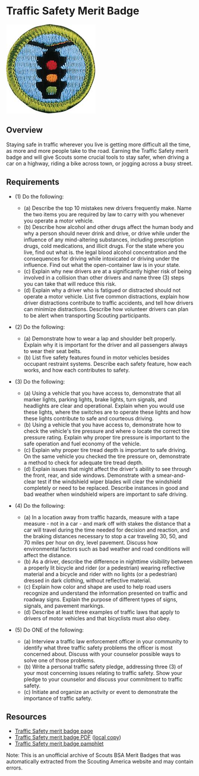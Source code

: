 

# Traffic Safety Merit Badge

![Traffic Safety Merit Badge](images/traffic-safety-merit-badge.jpg)

## Overview



Staying safe in traffic wherever you live is getting more difficult all the time, as more and more people take to the road. Earning the Traffic Safety merit badge and will give Scouts some crucial tools to stay safer, when driving a car on a highway, riding a bike across town, or jogging across a busy street.

## Requirements

* (1) Do the following:
    * (a) Describe the top 10 mistakes new drivers frequently make. Name the two items you are required by law to carry with you whenever you operate a motor vehicle.
    * (b) Describe how alcohol and other drugs affect the human body and why a person should never drink and drive, or drive while under the influence of any mind-altering substances, including prescription drugs, cold medications, and illicit drugs. For the state where you live, find out what is. the legal blood alcohol concentration and the consequences for driving while intoxicated or driving under the influence. Find out what the open-container law is in your state.
    * (c) Explain why new drivers are at a significantly higher risk of being involved in a collision than other drivers and name three (3) steps you can take that will reduce this risk.
    * (d) Explain why a driver who is fatigued or distracted should not operate a motor vehicle. List five common distractions, explain how driver distractions contribute to traffic accidents, and tell how drivers can minimize distractions. Describe how volunteer drivers can plan to be alert when transporting Scouting participants.


* (2) Do the following:
    * (a) Demonstrate how to wear a lap and shoulder belt properly. Explain why it is important for the driver and all passengers always to wear their seat belts.
    * (b) List five safety features found in motor vehicles besides occupant restraint systems. Describe each safety feature, how each works, and how each contributes to safety.


* (3) Do the following:
    * (a) Using a vehicle that you have access to, demonstrate that all marker lights, parking lights, brake lights, turn signals, and headlights are clear and operational. Explain when you would use these lights, where the switches are to operate these lights and how these lights contribute to safe and courteous driving.
    * (b) Using a vehicle that you have access to, demonstrate how to check the vehicle's tire pressure and where o locate the correct tire pressure rating. Explain why proper tire pressure is important to the safe operation and fuel economy of the vehicle.
    * (c) Explain why proper tire tread depth is important to safe driving. On the same vehicle you checked the tire pressure on, demonstrate a method to check for adequate tire tread depth.
    * (d) Explain issues that might affect the driver's ability to see through the front, rear, and side windows. Demonstrate with a smear-and-clear test if the windshield wiper blades will clear the windshield completely or need to be replaced. Describe instances in good and bad weather when windshield wipers are important to safe driving.


* (4) Do the following:
    * (a) In a location away from traffic hazards, measure with a tape measure - not in a car - and mark off with stakes the distance that a car will travel during the time needed for decision and reaction, and the braking distances necessary to stop a car traveling 30, 50, and 70 miles per hour on dry, level pavement. Discuss how environmental factors such as bad weather and road conditions will affect the distance.
    * (b) As a driver, describe the difference in nighttime visibility between a properly lit bicycle and rider (or a pedestrian) wearing reflective material and a bicycle and rider with no lights (or a pedestrian) dressed in dark clothing, without reflective material.
    * (c) Explain how color and shape are used to help road users recognize and understand the information presented on traffic and roadway signs. Explain the purpose of different types of signs, signals, and pavement markings.
    * (d) Describe at least three examples of traffic laws that apply to drivers of motor vehicles and that bicyclists must also obey.


* (5) Do ONE of the following:
    * (a) Interview a traffic law enforcement officer in your community to identify what three traffic safety problems the officer is most concerned about. Discuss with your counselor possible ways to solve one of those problems.
    * (b) Write a personal traffic safety pledge, addressing three (3) of your most concerning issues relating to traffic safety. Show your pledge to your counselor and discuss your commitment to traffic safety.
    * (c) Initiate and organize an activity or event to demonstrate the importance of traffic safety.




## Resources

- [Traffic Safety merit badge page](https://www.scouting.org/merit-badges/traffic-safety/)
- [Traffic Safety merit badge PDF](https://filestore.scouting.org/filestore/Merit_Badge_ReqandRes/Pamphlets/Traffic%20Safety_2025.pdf) ([local copy](files/traffic-safety-merit-badge.pdf))
- [Traffic Safety merit badge pamphlet](https://www.scoutshop.org/traffic-safety-merit-badge-pamphlet-656262.html)

Note: This is an unofficial archive of Scouts BSA Merit Badges that was automatically extracted from the Scouting America website and may contain errors.